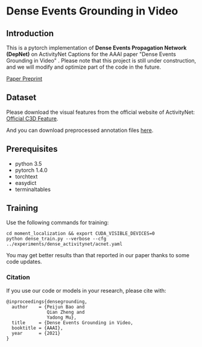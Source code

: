 # Dense Events Grounding in Video

## Introduction
This is a pytorch implementation of **Dense Events Propagation Network (DepNet)**  on ActivityNet Captions for the AAAI paper "Dense Events Grounding in Video" .
Please note that this project is still under construction, and we will modify and optimize part of the code in the future.

[Paper Preprint](https://github.com/baopj/DenseEventsGrounding/blob/main/DepNet_ANet_Release/files_/AAAI21_DenseEventsGrounding.pdf)

## Dataset
Please download the visual features from the official website of ActivityNet: [Official C3D Feature](http://activity-net.org/download.html).

And you can download preprocessed annotation files [here](https://github.com/baopj/DenseEventsGrounding/blob/main/DepNet_ANet_Release/files_/acnet_annot.zip). 



## Prerequisites
- python 3.5
- pytorch 1.4.0
- torchtext
- easydict
- terminaltables

## Training
Use the following commands for training:
```
cd moment_localization && export CUDA_VISIBLE_DEVICES=0
python dense_train.py --verbose --cfg ../experiments/dense_activitynet/acnet.yaml
```

You may get better results than that reported in our paper thanks to some code updates.


### Citation
If you use our code or models in your research, please cite with:
```
@inproceedings{densegrounding,
  author    = {Peijun Bao and
               Qian Zheng and
               Yadong Mu},
  title     = {Dense Events Grounding in Video,
  booktitle = {AAAI},
  year      = {2021}
}
```
